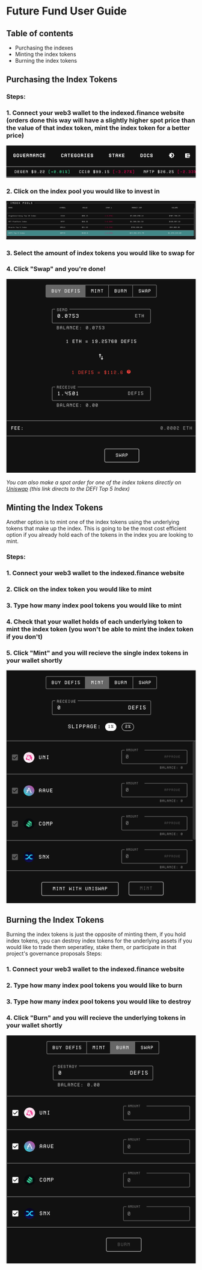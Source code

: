 # **Future Fund User Guide**

## Table of contents 
- Purchasing the indexes 
- Minting the index tokens 
- Burning the index tokens

## **Purchasing the Index Tokens**

### Steps:

### 1. Connect your web3 wallet to the indexed.finance website (orders done this way will have a slightly higher spot price than the value of that index token, mint the index token for a better price)  
![swap](assets/usr_guide1.jpg)

### 2. Click on the index pool you would like to invest in
![swap](assets/usr_guide2.png)
### 3. Select the amount of index tokens you would like to swap for

### 4. Click "Swap" and you're done! 
![swap](assets/usr_guide3.png)

*You can also make a spot order for one of the index tokens directly on [Uniswap] (this link directs to the DEFI Top 5 Index)*

## **Minting the Index Tokens**
Another option is to mint one of the index tokens using the underlying tokens that make up the index. This is going to be the most cost efficient option if you already hold each of the tokens in the index you are looking to mint. 

### Steps:

### 1. Connect your web3 wallet to the indexed.finance website

### 2. Click on the index token you would like to mint

### 3. Type how many index pool tokens you would like to mint

### 4. Check that your wallet holds of each underlying token to mint the index token (you won't be able to mint the index token if you don't) 

### 5. Click "Mint" and you will recieve the single index tokens in your wallet shortly
![swap](assets/usr_guide4.png)

## **Burning the Index Tokens** 
Burning the index tokens is just the opposite of minting them, if you hold index tokens, you can destroy index tokens for the underlying assets if you would like to trade them seperatley, stake them, or participate in that project's governance proposals 
Steps:
### 1. Connect your web3 wallet to the indexed.finance website

### 2. Type how many index pool tokens you would like to burn

### 3. Type how many index pool tokens you would like to destroy

### 4. Click "Burn" and you will recieve the underlying tokens in your wallet shortly
![swap](assets/Usr_guide5.png)

[Uniswap]: <https://app.uniswap.org/#/swap?outputCurrency=0xfa6de2697d59e88ed7fc4dfe5a33dac43565ea41>
  
